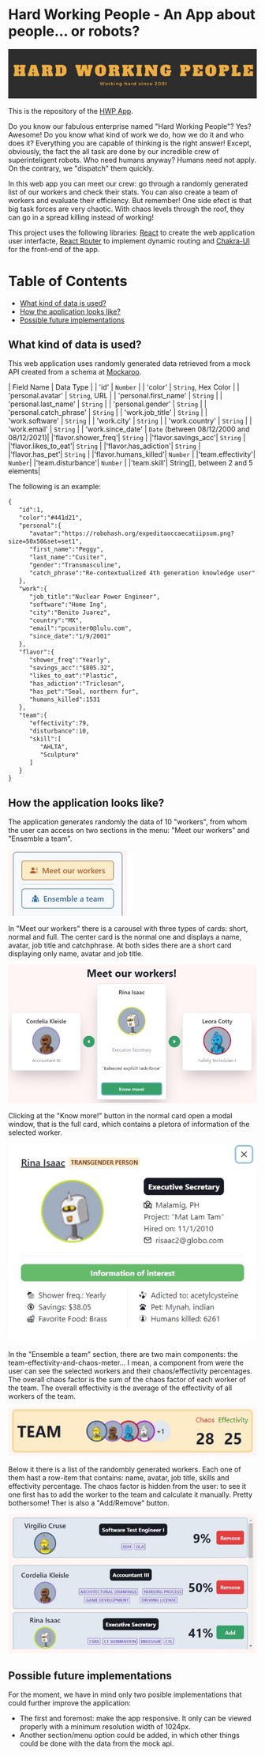 # Hard Working People - An App about people... or robots?

![HWP](/readme-assets/hwp-banner.jpg)

This is the repository of the [HWP App]().

Do you know our fabulous enterprise named "Hard Working People"? Yes? Awesome!
Do you know what kind of work we do, how we do it and who does it? Everything you are capable of thinking is the right answer! Except, obviously, the fact the all task are done by our incredible crew of superinteligent robots. Who need humans anyway? Humans need not apply. On the contrary, we "dispatch" them quickly.

In this web app you can meet our crew: go through a randomly generated list of our workers and check their stats. You can also create a team of workers and evaluate their efficiency. But remember! One side efect is that big task forces are very chaotic. With chaos levels through the roof, they can go in a spread killing instead of working!

This project uses the following libraries: [React](https://es.reactjs.org/) to create the web application user interfacte, [React Router](https://reactrouter.com/web/guides/quick-start) to implement dynamic routing and [Chakra-UI](https://chakra-ui.com/docs/getting-started) for the front-end of the app.

# Table of Contents

- [What kind of data is used?](#what-kind-of-data-is-used)
- [How the application looks like?](#how-the-application-looks-line)
- [Possible future implementations](#possible-future-implementations)

## What kind of data is used?

This web application uses randomly generated data retrieved from a mock API created from a schema at [Mockaroo](https://www.mockaroo.com/73781c90).

| Field Name | Data Type |
| 'id' | `Number` |
| 'color' | `String`, Hex Color |
| 'personal.avatar' | `String`, URL |
| 'personal.first_name' | `String` |
| 'personal.last_name' | `String` |
| 'personal.gender' | `String` |
| 'personal.catch_phrase' | `String` |
| 'work.job_title' | `String` |
| 'work.software' | `String` |
| 'work.city' | `String` |
| 'work.country' | `String` |
| 'work.email' | `String` |
| 'work.since_date' | `Date` (between 08/12/2000 and 08/12/2021)|
|'flavor.shower_freq'| `String` |
|'flavor.savings_acc'| `String` |
|'flavor.likes_to_eat'| `String` |
|'flavor.has_adiction'| `String` |
|'flavor.has_pet'| `String` |
|'flavor.humans_killed'| `Number` |
|'team.effectivity'| `Number`|
|'team.disturbance'| `Number` |
|'team.skill'| String[], between 2 and 5 elements|

The following is an example:

```
{
   "id":1,
   "color":"#441d21",
   "personal":{
      "avatar":"https://robohash.org/expeditaoccaecatiipsum.png?size=50x50&set=set1",
      "first_name":"Peggy",
      "last_name":"Cusiter",
      "gender":"Transmasculine",
      "catch_phrase":"Re-contextualized 4th generation knowledge user"
   },
   "work":{
      "job_title":"Nuclear Power Engineer",
      "software":"Home Ing",
      "city":"Benito Juarez",
      "country":"MX",
      "email":"pcusiter0@lulu.com",
      "since_date":"1/9/2001"
   },
   "flavor":{
      "shower_freq":"Yearly",
      "savings_acc":"$805.32",
      "likes_to_eat":"Plastic",
      "has_adiction":"Triclosan",
      "has_pet":"Seal, northern fur",
      "humans_killed":1531
   },
   "team":{
      "effectivity":79,
      "disturbance":10,
      "skill":[
         "AHLTA",
         "Sculpture"
      ]
   }
}
```

## How the application looks like?

The application generates randomly the data of 10 "workers", from whom the user can access on two sections in the menu: "Meet our workers" and "Ensemble a team".

![Meet our workers](/readme-assets/meet-menu.jpg)

In "Meet our workers" there is a carousel with three types of cards: short, normal and full. The center card is the normal one and displays a name, avatar, job title and catchphrase. At both sides there are a short card displaying only name, avatar and job title.

![Normal and short cards](/readme-assets/meet-workers.jpg)

Clicking at the "Know more!" button in the normal card open a modal window, that is the full card, which contains a pletora of information of the selected worker.

![Full card](/readme-assets/modal-worker.jpg)

In the "Ensemble a team" section, there are two main components: the team-effectivity-and-chaos-meter... I mean, a component from were the user can see the selected workers and their chaos/effectivity percentages. The overall chaos factor is the sum of the chaos factor of each worker of the team. The overall effectivity is the average of the effectivity of all workers of the team.

![Team](/readme-assets/team.jpg)

Below it there is a list of the randombly generated workers. Each one of them hast a row-item that contains: name, avatar, job title, skills and effectivity percentage. The chaos factor is hidden from the user: to see it one first has to add the worker to the team and calculate it manually. Pretty bothersome! Ther is also a "Add/Remove" button.

![Worker List](/readme-assets/list.jpg)

## Possible future implementations

For the moment, we have in mind only two posible implementations that could further improve the application:

- The first and foremost: make the app responsive. It only can be viewed properly with a minimum resolution width of 1024px.
- Another section/menu option could be added, in which other things could be done with the data from the mock api.
